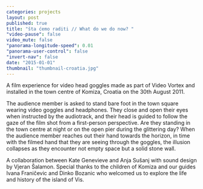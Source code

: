 ```yaml
---
categories: projects
layout: post
published: true
title: "šta ćemo raditi // What do we do now? "
"video-pause": false
video_mute: false
"panorama-longitude-speed": 0.01
"panorama-user-control": false
"invert-nav": false
date: "2015-01-01"
thumbnail: "thumbnail-croatia.jpg"
---
```


A film experience for video head goggles made as part of Video Vortex and installed in the town centre of Komiza, Croatia on the 30th August 2011.

The audience member is asked to stand bare foot in the town square wearing video goggles and headphones. They close and open their eyes when instructed by the audiotrack, and their head is guided to follow the gaze of the film shot from a first-person perspective. Are they standing in the town centre at night or on the open pier during the glittering day? When the audience member reaches out their hand towards the horizon, in time with the filmed hand that they are seeing through the goggles, the illusion collapses as they encounter not empty space but a solid stone wall.

A collaboration between Kate Genevieve and Anja Sušanj with sound design by Vjeran Šalamon. Special thanks to the children of Komiza and our guides Ivana Franičevic and Dinko Bozanic who welcomed us to explore the life and history of the island of Vis.